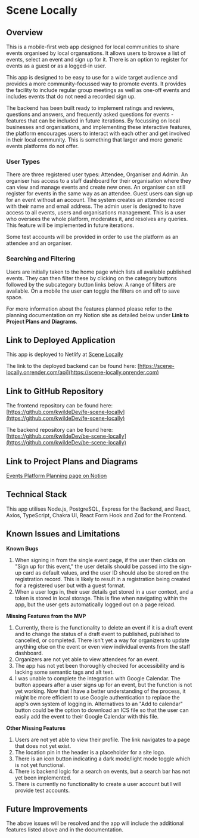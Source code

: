 # Scene Locally

## Overview

This is a mobile-first web app designed for local communities to share events organised by local organsations. It allows users to browse a list of events, select an event and sign up for it. There is an option to register for events as a guest or as a logged-in user.

This app is designed to be easy to use for a wide target audience and provides a more community-focussed way to promote events. It provides the facility to include regular group meetings as well as one-off events and includes events that do not need a recorded sign up.

The backend has been built ready to implement ratings and reviews, questions and answers, and frequently asked questions for events - features that can be included in future iterations. By focussing on local businesses and organisations, and implementing these interactive features, the platform encourages users to interact with each other and get involved in their local community. This is something that larger and more generic events platforms do not offer.

### User Types

There are three registered user types: Attendee, Organiser and Admin. An organiser has access to a staff dashboard for their organisation where they can view and manage events and create new ones. An organiser can still register for events in the same way as an attendee. Guest users can sign up for an event without an account. The system creates an attendee record with their name and email address.
The admin user is designed to have access to all events, users and organisations management. This is a user who oversees the whole platform, moderates it, and resolves any queries. This feature will be implemented in future iterations.

Some test accounts will be provided in order to use the platform as an attendee and an organiser.

### Searching and Filtering

Users are initially taken to the home page which lists all available published events. They can then filter these by clicking on the category buttons followed by the subcategory button links below. A range of filters are available. On a mobile the user can toggle the filters on and off to save space.

For more information about the features planned please refer to the planning documentation on my Notion site as detailed below under **Link to Project Plans and Diagrams**.


## Link to Deployed Application

This app is deployed to Netlify at [Scene Locally](https://scene-locally.netlify.app/)

The link to the deployed backend can be found here:
[https://scene-locally.onrender.com/api](https://scene-locally.onrender.com)

## Link to GitHub Repository

The frontend repository can be found here:
[https://github.com/kwildeDev/fe-scene-locally](https://github.com/kwildeDev/fe-scene-locally)

The backend repository can be found here:
[https://github.com/kwildeDev/be-scene-locally](https://github.com/kwildeDev/be-scene-locally)

## Link to Project Plans and Diagrams

[Events Platform Planning page on Notion](https://intelligent-violin-296.notion.site/ebd/1ebd5a94b8fe80d2a9ccdbd91ffd2c34)

## Technical Stack

This app utilises Node.js, PostgreSQL, Express for the Backend, and React, Axios, TypeScript, Chakra UI, React Form Hook and Zod for the Frontend.

## Known Issues and Limitations

**Known Bugs**

1.  When signing in from the single event page, if the user then clicks on "Sign up for this event," the user details should be passed into the sign-up card as default values, and the user ID should also be stored on the registration record. This is likely to result in a registration being created for a registered user but with a guest format.
2.  When a user logs in, their user details get stored in a user context, and a token is stored in local storage. This is fine when navigating within the app, but the user gets automatically logged out on a page reload.

**Missing Features from the MVP**

1.  Currently, there is the functionality to delete an event if it is a draft event and to change the status of a draft event to published, published to cancelled, or completed. There isn't yet a way for organizers to update anything else on the event or even view individual events from the staff dashboard.
2.  Organizers are not yet able to view attendees for an event.
3.  The app has not yet been thoroughly checked for accessibility and is lacking some semantic tags and alt text.
4.  I was unable to complete the integration with Google Calendar. The button appears after a user signs up for an event, but the function is not yet working. Now that I have a better understanding of the process, it might be more efficient to use Google authentication to replace the app's own system of logging in. Alternatives to an "Add to calendar" button could be the option to download an ICS file so that the user can easily add the event to their Google Calendar with this file.

**Other Missing Features**

1.  Users are not yet able to view their profile. The link navigates to a page that does not yet exist.
2.  The location pin in the header is a placeholder for a site logo.
3.  There is an icon button indicating a dark mode/light mode toggle which is not yet functional.
4.  There is backend logic for a search on events, but a search bar has not yet been implemented.
5.  There is currently no functionality to create a user account but I will provide test accounts.

## Future Improvements

The above issues will be resolved and the app will include the additional features listed above and in the documentation.
